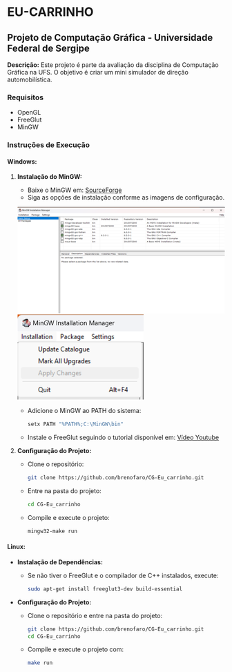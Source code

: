 # EU-CARRINHO
## Projeto de Computação Gráfica - Universidade Federal de Sergipe

**Descrição:** Este projeto é parte da avaliação da disciplina de Computação Gráfica na UFS. O objetivo é criar um mini simulador de direção automobilística.

### Requisitos
- OpenGL
- FreeGlut
- MinGW

### Instruções de Execução

#### Windows:
1. **Instalação do MinGW:**
   - Baixe o MinGW em: [SourceForge](https://sourceforge.net/projects/mingw-w64/)
   - Siga as opções de instalação conforme as imagens de configuração.
   
   ![alt text](images/image.png)
   ![alt text](images/image-1.png)
   - Adicione o MinGW ao PATH do sistema:
     ```bash
     setx PATH "%PATH%;C:\MinGW\bin"
     ```
   - Instale o FreeGlut seguindo o tutorial disponível em: [Vídeo Youtube](https://youtu.be/RozYV8JRJko)

2. **Configuração do Projeto:**
   - Clone o repositório:
     ```bash
     git clone https://github.com/brenofaro/CG-Eu_carrinho.git
     ```
   - Entre na pasta do projeto:
     ```bash
     cd CG-Eu_carrinho
     ```
   - Compile e execute o projeto:
     ```bash
     mingw32-make run
     ```

#### Linux:
- **Instalação de Dependências:**
  - Se não tiver o FreeGlut e o compilador de C++ instalados, execute:
    ```bash
    sudo apt-get install freeglut3-dev build-essential
    ```

- **Configuração do Projeto:**
  - Clone o repositório e entre na pasta do projeto:
    ```bash
    git clone https://github.com/brenofaro/CG-Eu_carrinho.git
    cd CG-Eu_carrinho
    ```
  - Compile e execute o projeto com:
    ```bash
    make run
    ```
